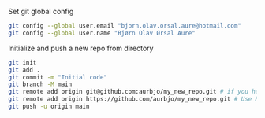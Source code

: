 Set git global config

```bash
git config --global user.email "bjorn.olav.orsal.aure@hotmail.com"
git config --global user.name "Bjørn Olav Ørsal Aure"
```

Initialize and push a new repo from directory

```bash
git init
git add .
git commit -m "Initial code"
git branch -M main
git remote add origin git@github.com:aurbjo/my_new_repo.git # if you have setup SSH keys
git remote add origin https://github.com/aurbjo/my_new_repo.git # Use HTTPS (browser to authenticate)
git push -u origin main
```
